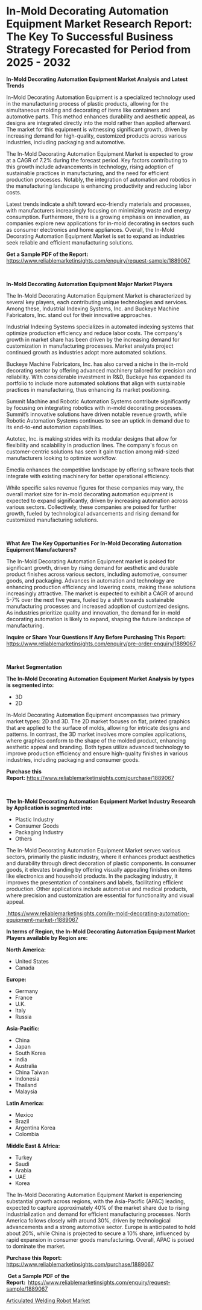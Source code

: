 <p><h1>In-Mold Decorating Automation Equipment Market Research Report: The Key To Successful Business Strategy Forecasted for Period from 2025 - 2032</h1></p><p><strong>In-Mold Decorating Automation Equipment Market Analysis and Latest Trends</strong></p>
<p><p>In-Mold Decorating Automation Equipment is a specialized technology used in the manufacturing process of plastic products, allowing for the simultaneous molding and decorating of items like containers and automotive parts. This method enhances durability and aesthetic appeal, as designs are integrated directly into the mold rather than applied afterward. The market for this equipment is witnessing significant growth, driven by increasing demand for high-quality, customized products across various industries, including packaging and automotive.</p><p>The In-Mold Decorating Automation Equipment Market is expected to grow at a CAGR of 7.2% during the forecast period. Key factors contributing to this growth include advancements in technology, rising adoption of sustainable practices in manufacturing, and the need for efficient production processes. Notably, the integration of automation and robotics in the manufacturing landscape is enhancing productivity and reducing labor costs.</p><p>Latest trends indicate a shift toward eco-friendly materials and processes, with manufacturers increasingly focusing on minimizing waste and energy consumption. Furthermore, there is a growing emphasis on innovation, as companies explore new applications for in-mold decorating in sectors such as consumer electronics and home appliances. Overall, the In-Mold Decorating Automation Equipment Market is set to expand as industries seek reliable and efficient manufacturing solutions.</p></p>
<p><strong>Get a Sample PDF of the Report:&nbsp;</strong> <a href="https://www.reliablemarketinsights.com/enquiry/request-sample/1889067?utm_campaign=2010&utm_medium=2&utm_source=Github&utm_content=ia&utm_term=14012025&utm_id=in-mold-decorating-automation-equipment">https://www.reliablemarketinsights.com/enquiry/request-sample/1889067</a></p>
<p>&nbsp;</p>
<p><strong>In-Mold Decorating Automation Equipment Major Market Players</strong></p>
<p><p>The In-Mold Decorating Automation Equipment Market is characterized by several key players, each contributing unique technologies and services. Among these, Industrial Indexing Systems, Inc. and Buckeye Machine Fabricators, Inc. stand out for their innovative approaches. </p><p>Industrial Indexing Systems specializes in automated indexing systems that optimize production efficiency and reduce labor costs. The company's growth in market share has been driven by the increasing demand for customization in manufacturing processes. Market analysts project continued growth as industries adopt more automated solutions.</p><p>Buckeye Machine Fabricators, Inc. has also carved a niche in the in-mold decorating sector by offering advanced machinery tailored for precision and reliability. With considerable investment in R&D, Buckeye has expanded its portfolio to include more automated solutions that align with sustainable practices in manufacturing, thus enhancing its market positioning.</p><p>Summit Machine and Robotic Automation Systems contribute significantly by focusing on integrating robotics with in-mold decorating processes. Summit’s innovative solutions have driven notable revenue growth, while Robotic Automation Systems continues to see an uptick in demand due to its end-to-end automation capabilities.</p><p>Autotec, Inc. is making strides with its modular designs that allow for flexibility and scalability in production lines. The company's focus on customer-centric solutions has seen it gain traction among mid-sized manufacturers looking to optimize workflow.</p><p>Emedia enhances the competitive landscape by offering software tools that integrate with existing machinery for better operational efficiency. </p><p>While specific sales revenue figures for these companies may vary, the overall market size for in-mold decorating automation equipment is expected to expand significantly, driven by increasing automation across various sectors. Collectively, these companies are poised for further growth, fueled by technological advancements and rising demand for customized manufacturing solutions.</p></p>
<p>&nbsp;</p>
<p><strong>What Are The Key Opportunities For In-Mold Decorating Automation Equipment Manufacturers?</strong></p>
<p><p>The In-Mold Decorating Automation Equipment market is poised for significant growth, driven by rising demand for aesthetic and durable product finishes across various sectors, including automotive, consumer goods, and packaging. Advances in automation and technology are enhancing production efficiency and lowering costs, making these solutions increasingly attractive. The market is expected to exhibit a CAGR of around 5-7% over the next five years, fueled by a shift towards sustainable manufacturing processes and increased adoption of customized designs. As industries prioritize quality and innovation, the demand for in-mold decorating automation is likely to expand, shaping the future landscape of manufacturing.</p></p>
<p><strong>Inquire or Share Your Questions If Any Before Purchasing This Report:</strong> <a href="https://www.reliablemarketinsights.com/enquiry/pre-order-enquiry/1889067?utm_campaign=2010&utm_medium=2&utm_source=Github&utm_content=ia&utm_term=14012025&utm_id=in-mold-decorating-automation-equipment">https://www.reliablemarketinsights.com/enquiry/pre-order-enquiry/1889067</a></p>
<p>&nbsp;</p>
<p><strong>Market Segmentation</strong></p>
<p><strong>The In-Mold Decorating Automation Equipment Market Analysis by types is segmented into:</strong></p>
<p><ul><li>3D</li><li>2D</li></ul></p>
<p><p>In-Mold Decorating Automation Equipment encompasses two primary market types: 2D and 3D. The 2D market focuses on flat, printed graphics that are applied to the surface of molds, allowing for intricate designs and patterns. In contrast, the 3D market involves more complex applications, where graphics conform to the shape of the molded product, enhancing aesthetic appeal and branding. Both types utilize advanced technology to improve production efficiency and ensure high-quality finishes in various industries, including packaging and consumer goods.</p></p>
<p><strong>Purchase this Report:&nbsp;</strong><a href="https://www.reliablemarketinsights.com/purchase/1889067?utm_campaign=2010&utm_medium=2&utm_source=Github&utm_content=ia&utm_term=14012025&utm_id=in-mold-decorating-automation-equipment">https://www.reliablemarketinsights.com/purchase/1889067</a></p>
<p>&nbsp;</p>
<p><strong>The In-Mold Decorating Automation Equipment Market Industry Research by Application is segmented into:</strong></p>
<p><ul><li>Plastic Industry</li><li>Consumer Goods</li><li>Packaging Industry</li><li>Others</li></ul></p>
<p><p>The In-Mold Decorating Automation Equipment Market serves various sectors, primarily the plastic industry, where it enhances product aesthetics and durability through direct decoration of plastic components. In consumer goods, it elevates branding by offering visually appealing finishes on items like electronics and household products. In the packaging industry, it improves the presentation of containers and labels, facilitating efficient production. Other applications include automotive and medical products, where precision and customization are essential for functionality and visual appeal.</p></p>
<p><a href="https://www.reliablemarketinsights.com/in-mold-decorating-automation-equipment-market-r1889067?utm_campaign=2010&utm_medium=2&utm_source=Github&utm_content=ia&utm_term=14012025&utm_id=in-mold-decorating-automation-equipment">&nbsp;https://www.reliablemarketinsights.com/in-mold-decorating-automation-equipment-market-r1889067</a></p>
<p><strong>In terms of Region, the In-Mold Decorating Automation Equipment Market Players available by Region are:</strong></p>
<p>
    <p> <strong> North America: </strong>
        <ul>
            <li>United States</li>
            <li>Canada</li>
        </ul>
        </p> 
    <p> <strong> Europe: </strong>
        <ul>
            <li>Germany</li>
            <li>France</li>
            <li>U.K.</li>
            <li>Italy</li>
            <li>Russia</li>
        </ul>
        </p> 
    <p> <strong> Asia-Pacific: </strong>
        <ul>
            <li>China</li>
            <li>Japan</li>
            <li>South Korea</li>
            <li>India</li>
            <li>Australia</li>
            <li>China Taiwan</li>
            <li>Indonesia</li>
            <li>Thailand</li>
            <li>Malaysia</li>
        </ul>
        </p> 
    <p> <strong> Latin America: </strong>
        <ul>
            <li>Mexico</li>
            <li>Brazil</li>
            <li>Argentina Korea</li>
            <li>Colombia</li>
        </ul>
        </p> 
    <p> <strong> Middle East & Africa: </strong>
        <ul>
            <li>Turkey</li>
            <li>Saudi</li>
            <li>Arabia</li>
            <li>UAE</li>
            <li>Korea</li>
        </ul>
    </p>
    </p>
<p><p>The In-Mold Decorating Automation Equipment Market is experiencing substantial growth across regions, with the Asia-Pacific (APAC) leading, expected to capture approximately 40% of the market share due to rising industrialization and demand for efficient manufacturing processes. North America follows closely with around 30%, driven by technological advancements and a strong automotive sector. Europe is anticipated to hold about 20%, while China is projected to secure a 10% share, influenced by rapid expansion in consumer goods manufacturing. Overall, APAC is poised to dominate the market.</p></p>
<p><strong>Purchase this Report: </strong><a href="https://www.reliablemarketinsights.com/purchase/1889067?utm_campaign=2010&utm_medium=2&utm_source=Github&utm_content=ia&utm_term=14012025&utm_id=in-mold-decorating-automation-equipment">https://www.reliablemarketinsights.com/purchase/1889067</a></p>
<p>&nbsp;<strong>Get a Sample PDF of the Report:&nbsp;&nbsp;</strong><a href="https://www.reliablemarketinsights.com/enquiry/request-sample/1889067?utm_campaign=2010&utm_medium=2&utm_source=Github&utm_content=ia&utm_term=14012025&utm_id=in-mold-decorating-automation-equipment">https://www.reliablemarketinsights.com/enquiry/request-sample/1889067</a></p>
<p><strong></strong></p>
<p><p><a href="https://github.com/mahnoor2003/Market-Research-Report-List-6/blob/main/articulated-welding-robot-market.md?utm_campaign=2010&utm_medium=2&utm_source=Github&utm_content=ia&utm_term=14012025&utm_id=in-mold-decorating-automation-equipment">Articulated Welding Robot Market</a></p></p>